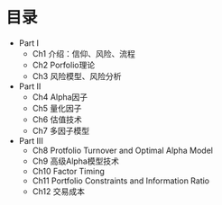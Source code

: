 # 目录

- Part I
  - Ch1 介绍：信仰、风险、流程
  - Ch2 Porfolio理论
  - Ch3 风险模型、风险分析
- Part II
  - Ch4 Alpha因子
  - Ch5 量化因子
  - Ch6 估值技术
  - Ch7 多因子模型
- Part III
  - Ch8 Protfolio Turnover and Optimal Alpha Model
  - Ch9 高级Alpha模型技术
  - Ch10 Factor Timing
  - Ch11 Portfolio Constraints and Information Ratio
  - Ch12 交易成本
